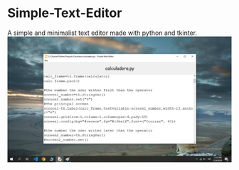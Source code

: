 # Simple-Text-Editor
A simple and minimalist text editor made with python and tkinter.
![alt text](https://github.com/jjsanmartino03/Simple-Text-Editor/blob/master/show.jpg)

